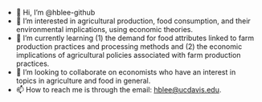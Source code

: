 - 👋 Hi, I’m @hblee-github
- 👀 I’m interested in agricultural production, food consumption, and their environmental implications, using economic theories.
- 🌱 I’m currently learning (1) the demand for food attributes linked to farm production practices and processing methods and (2) the economic implications of agricultural policies associated with farm production practices.
- 💞️ I’m looking to collaborate on economists who have an interest in topics in agriculture and food in general.
- 📫 How to reach me is through the email: hblee@ucdavis.edu.

<!---
hblee-github/hblee-github is a ✨ special ✨ repository because its `README.md` (this file) appears on your GitHub profile.
You can click the Preview link to take a look at your changes.
--->
